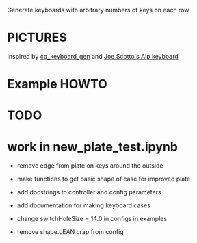 Generate keyboards with arbitrary numbers of keys on each row

# PICTURES 

Inspired by [cq_keyboard_gen](https://github.com/mryndzionek/cq_keyboard_gen) and [Joe Scotto's Alp keyboard](https://scottokeebs.com/blogs/keyboards/scottoalp-handwired-keyboard)

# Example HOWTO


# 

# TODO 

# work in new_plate_test.ipynb
- remove edge from plate on keys around the outside
- make functions to get basic shape of case for improved plate


- add docstrings to controller and config parameters
- add documentation for making keyboard cases
- change switchHoleSize = 14.0 in configs in examples
- remove shape.LEAN crap from config
